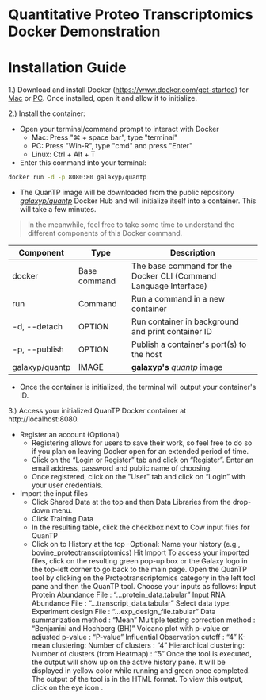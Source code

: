 # Quantitative Proteo Transcriptomics Docker Demonstration


# Installation Guide
1.) Download and install Docker (https://www.docker.com/get-started) for [Mac](https://docs.docker.com/docker-for-mac/install/) or [PC](https://docs.docker.com/docker-for-windows/install/). Once installed, open it and allow it to initialize.

2.) Install the container:
  - Open your terminal/command prompt to interact with Docker
    + Mac: Press "⌘ + space bar", type "terminal"
    + PC: Press "Win-R", type "cmd" and press "Enter"
    + Linux: Ctrl + Alt + T
  - Enter this command into your terminal:
```sh
docker run -d -p 8080:80 galaxyp/quantp
```
  - The QuanTP image will be downloaded from the public repository [*galaxyp/quantp*](https://hub.docker.com/r/galaxyp/quantp/) Docker Hub and will initialize itself into a container. This will take a few minutes.

> In the meanwhile, feel free to take some time to understand the different components of this Docker command.

| Component                         | Type         | Description                                                     |
| --------------------------------- | -----------  | --------------------------------------------------------------- |
| docker                            | Base command | The base command for the Docker CLI (Command Language Interface)|
| run                               | Command      | Run a command in a new container                                |
| -d, --detach                      | OPTION       | Run container in background and print container ID              |
| -p, --publish                     | OPTION       | Publish a container's port(s) to the host                       |
| galaxyp/quantp		 | IMAGE        | **galaxyp's** *quantp* image                 |


  - Once the container is initialized, the terminal will output your container's ID.
 
3.) Access your initialized QuanTP Docker container at http://localhost:8080.
  - Register an account (Optional)
    + Registering allows for users to save their work, so feel free to do so if you plan on leaving Docker open for an extended period of time.
    + Click on the  “Login or Register” tab and click on “Register”. Enter an email address, password and public name of choosing. 
    + Once registered, click on the "User" tab and click on “Login” with your user credentials.
  - Import the input files
    + Click Shared Data at the top and then Data Libraries from the drop-down menu.
    + Click Training Data
    + In the resulting table, click the checkbox next to Cow input files for QuanTP
    + Click on to History at the top
      -Optional: Name your history (e.g., bovine_proteotranscriptomics)
Hit Import
To access your imported files, click on the resulting green pop-up box or the Galaxy logo in the top-left corner to go back to the main page.
Open the QuanTP tool by clicking on the Proteotranscriptomics category in the left tool pane and then the QuanTP tool. Choose your inputs as follows:
Input Protein Abundance File : “...protein_data.tabular”
Input RNA Abundance File : “...transcript_data.tabular”
Select data type:
Experiment design File : “...exp_design_file.tabular” 
Data summarization method : “Mean”
Multiple testing correction method : “Benjamini and Hochberg (BH)”
Volcano plot with p-value or adjusted p-value : “P-value”
Influential Observation cutoff : “4”
K-mean clustering: Number of clusters : “4”
Hierarchical clustering: Number of clusters (from Heatmap) : “5”
Once the tool  is executed, the output will show up on the active history pane. It will be displayed in yellow color while running and green once completed. The output of the tool is in the HTML format. To view this output, click on the eye icon .
